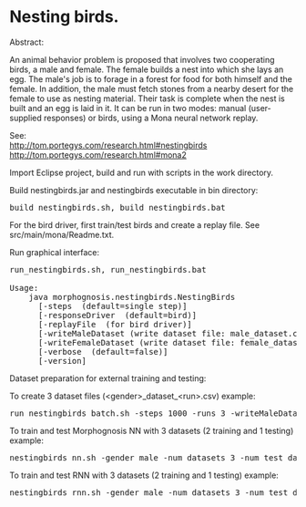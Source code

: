 # Nesting birds.

Abstract:

An animal behavior problem is proposed that involves two cooperating birds, a male and female.
The female builds a nest into which she lays an egg. The male's job is to forage in a forest for food for both himself
and the female. In addition, the male must fetch stones from a nearby desert for the female to use as nesting material.
Their task is complete when the nest is built and an egg is laid in it. It can be run in two modes: manual
(user-supplied responses) or birds, using a Mona neural network replay.

See:
<br>http://tom.portegys.com/research.html#nestingbirds
<br>http://tom.portegys.com/research.html#mona2

Import Eclipse project, build and run with scripts in the work directory.

Build nestingbirds.jar and nestingbirds executable in bin directory:
<pre>build_nestingbirds.sh, build_nestingbirds.bat</pre>

For the bird driver, first train/test birds and create a replay file. See src/main/mona/Readme.txt.

Run graphical interface:
<pre>
run_nestingbirds.sh, run_nestingbirds.bat

Usage:
    java morphognosis.nestingbirds.NestingBirds
      [-steps <steps> (default=single step)]
      [-responseDriver <manual | bird> (default=bird)]
      [-replayFile <replay file name> (for bird driver)]
      [-writeMaleDataset (write dataset file: male_dataset.csv)]
      [-writeFemaleDataset (write dataset file: female_dataset.csv)]
      [-verbose <true | false> (default=false)]
      [-version]
</pre>

Dataset preparation for external training and testing:

To create 3 dataset files (\<gender\>\_dataset\_\<run\>.csv) example:
<pre>run_nestingbirds_batch.sh -steps 1000 -runs 3 -writeMaleDataset -writeFemaleDataset</pre>

To train and test Morphognosis NN with 3 datasets (2 training and 1 testing) example:
<pre>nestingbirds_nn.sh -gender male -num_datasets 3 -num_test_datasets 1</pre>

To train and test RNN with 3 datasets (2 training and 1 testing) example:
<pre>nestingbirds_rnn.sh -gender male -num_datasets 3 -num_test_datasets 1</pre>
